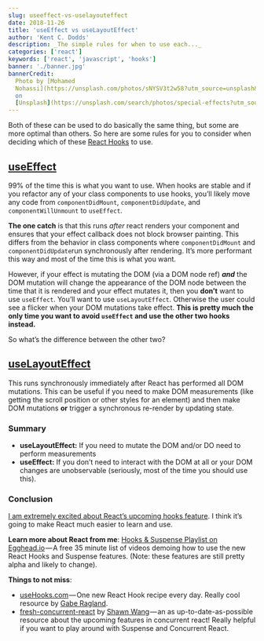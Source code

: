 ```yaml
---
slug: useeffect-vs-uselayouteffect
date: 2018-11-26
title: 'useEffect vs useLayoutEffect'
author: 'Kent C. Dodds'
description: _The simple rules for when to use each..._
categories: ['react']
keywords: ['react', 'javascript', 'hooks']
banner: './banner.jpg'
bannerCredit:
  Photo by [Mohamed
  Nohassi](https://unsplash.com/photos/sNYSV3t2w58?utm_source=unsplash&utm_medium=referral&utm_content=creditCopyText)
  on
  [Unsplash](https://unsplash.com/search/photos/special-effects?utm_source=unsplash&utm_medium=referral&utm_content=creditCopyText)
---
```


Both of these can be used to do basically the same thing, but some are more
optimal than others. So here are some rules for you to consider when deciding
which of these [React Hooks](https://reactjs.org/hooks) to use.

## [useEffect](https://reactjs.org/docs/hooks-reference.html#useeffect)

99% of the time this is what you want to use. When hooks are stable and if you
refactor any of your class components to use hooks, you’ll likely move any code
from `componentDidMount`, `componentDidUpdate`, and `componentWillUnmount` to
`useEffect`.

**The one catch** is that this runs _after_ react renders your component and
ensures that your effect callback does not block browser painting. This differs
from the behavior in class components where `componentDidMount` and
`componentDidUpdate`run synchronously after rendering. It’s more performant this
way and most of the time this is what you want.

However, if your effect is mutating the DOM (via a DOM node ref) **_and_** the
DOM mutation will change the appearance of the DOM node between the time that it
is rendered and your effect mutates it, then you **don’t** want to use
`useEffect`. You’ll want to use `useLayoutEffect`. Otherwise the user could see
a flicker when your DOM mutations take effect. **This is pretty much the only
time you want to avoid `useEffect` and use the other two hooks instead.**

So what’s the difference between the other two?

## [useLayoutEffect](https://reactjs.org/docs/hooks-reference.html#uselayouteffect)

This runs synchronously immediately after React has performed all DOM mutations.
This can be useful if you need to make DOM measurements (like getting the scroll
position or other styles for an element) and then make DOM mutations **or**
trigger a synchronous re-render by updating state.

### Summary

- **useLayoutEffect:** If you need to mutate the DOM and/or DO need to perform
  measurements
- **useEffect:** If you don’t need to interact with the DOM at all or your DOM
  changes are unobservable (seriously, most of the time you should use this).

### Conclusion

[I am extremely excited about React’s upcoming hooks feature](https://www.youtube.com/watch?v=0jlTw2XI7I8&t=39s&list=PLV5CVI1eNcJgCrPH_e6d57KRUTiDZgs0u).
I think it’s going to make React much easier to learn and use.

**Learn more about React from me**:
[Hooks & Suspense Playlist on Egghead.io](http://kcd.im/hooks-and-suspense) — A
free 35 minute list of videos demoing how to use the new React Hooks and
Suspense features. (Note: these features are still pretty alpha and likely to
change).

**Things to not miss**:

- [useHooks.com](https://usehooks.com/) — One new React Hook recipe every day.
  Really cool resource by [Gabe Ragland](https://twitter.com/gabe_ragland).
- [fresh-concurrent-react](https://github.com/sw-yx/fresh-concurrent-react) by
  [Shawn Wang](https://twitter.com/swyx) — an as up-to-date-as-possible resource
  about the upcoming features in concurrent react! Really helpful if you want to
  play around with Suspense and Concurrent React.
